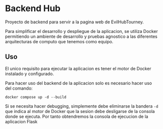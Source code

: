 # Backend Hub

Proyecto de backend para servir a la pagina web de EvilHubTourney.

Para simplificar el desarrollo y despliegue de la aplicacion, se utiliza Docker permitiendo un ambiente de desarrollo y 
pruebas agnostico a las diferentes arquitecturas de computo que tenemos como equipo.

## Uso
El unico requisito para ejecutar la aplicacion es tener el motor de Docker instalado y configurado.

Para hacer uso del backend de la aplicacion solo es necesario hacer uso del comando:

``` shell
docker compose up -d --build
```

Si se necesita hacer debugging, simplemente debe eliminarse la bandera `-d` que indica al motor de Docker que la sesion debe desligarse de la consola donde se ejecuta. 
Por tanto obtendremos la consola de ejecucion de la aplicacion Flask

